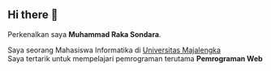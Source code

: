 ## Hi there 👋

Perkenalkan saya **Muhammad Raka Sondara**.<br>

Saya seorang Mahasiswa Informatika di [Universitas Majalengka](https://unma.ac.id)<br>
Saya tertarik untuk mempelajari pemrograman terutama **Pemrograman Web**
